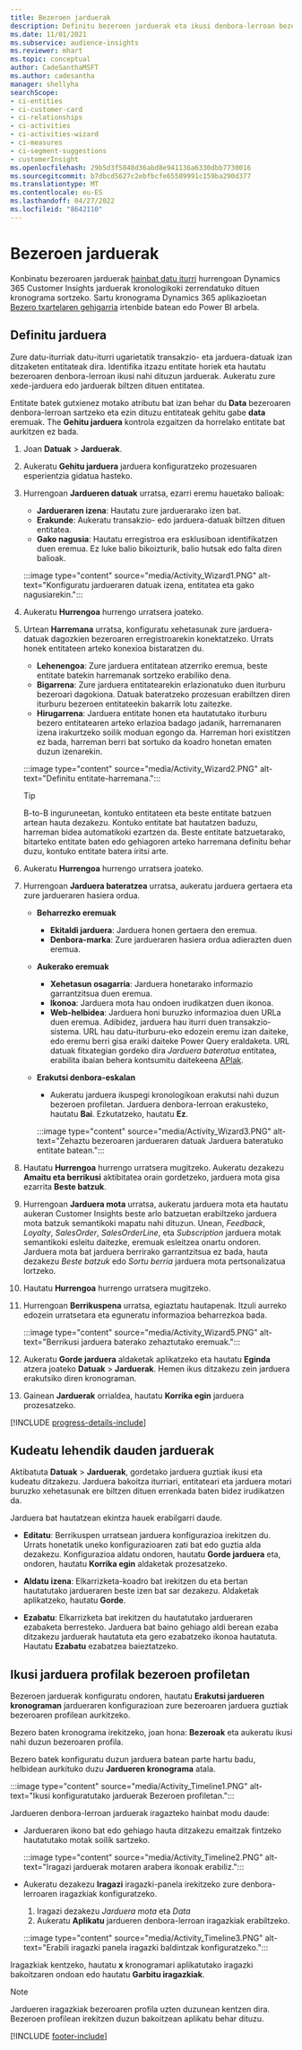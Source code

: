 ```yaml
---
title: Bezeroen jarduerak
description: Definitu bezeroen jarduerak eta ikusi denbora-lerroan bezeroen profiletan.
ms.date: 11/01/2021
ms.subservice: audience-insights
ms.reviewer: mhart
ms.topic: conceptual
author: CadeSanthaMSFT
ms.author: cadesantha
manager: shellyha
searchScope:
- ci-entities
- ci-customer-card
- ci-relationships
- ci-activities
- ci-activities-wizard
- ci-measures
- ci-segment-suggestions
- customerInsight
ms.openlocfilehash: 29b5d3f5848d36abd8e941136a6330dbb7730016
ms.sourcegitcommit: b7dbcd5627c2ebfbcfe65589991c159ba290d377
ms.translationtype: MT
ms.contentlocale: eu-ES
ms.lasthandoff: 04/27/2022
ms.locfileid: "8642110"
---
```

# <a name="customer-activities"></a>Bezeroen jarduerak

Konbinatu bezeroaren jarduerak [hainbat datu iturri](data-sources.md) hurrengoan Dynamics 365 Customer Insights jarduerak kronologikoki zerrendatuko dituen kronograma sortzeko. Sartu kronograma Dynamics 365 aplikazioetan [Bezero txartelaren gehigarria](customer-card-add-in.md) irtenbide batean edo Power BI arbela.

## <a name="define-an-activity"></a>Definitu jarduera

Zure datu-iturriak datu-iturri ugarietatik transakzio- eta jarduera-datuak izan ditzaketen entitateak dira. Identifika itzazu entitate horiek eta hautatu bezeroaren denbora-lerroan ikusi nahi dituzun jarduerak. Aukeratu zure xede-jarduera edo jarduerak biltzen dituen entitatea.

Entitate batek gutxienez motako atributu bat izan behar du **Data** bezeroaren denbora-lerroan sartzeko eta ezin dituzu entitateak gehitu gabe **data** eremuak. The **Gehitu jarduera** kontrola ezgaitzen da horrelako entitate bat aurkitzen ez bada.

1. Joan **Datuak** > **Jarduerak**.

1. Aukeratu **Gehitu jarduera** jarduera konfiguratzeko prozesuaren esperientzia gidatua hasteko.

1. Hurrengoan **Jardueren datuak** urratsa, ezarri eremu hauetako balioak:

   - **Jardueraren izena**: Hautatu zure jarduerarako izen bat.
   - **Erakunde**: Aukeratu transakzio- edo jarduera-datuak biltzen dituen entitatea.
   - **Gako nagusia**: Hautatu erregistroa era esklusiboan identifikatzen duen eremua. Ez luke balio bikoizturik, balio hutsak edo falta diren balioak.

   :::image type="content" source="media/Activity_Wizard1.PNG" alt-text="Konfiguratu jardueraren datuak izena, entitatea eta gako nagusiarekin.":::

1. Aukeratu **Hurrengoa** hurrengo urratsera joateko.

1. Urtean **Harremana** urratsa, konfiguratu xehetasunak zure jarduera-datuak dagozkien bezeroaren erregistroarekin konektatzeko. Urrats honek entitateen arteko konexioa bistaratzen du.  

   - **Lehenengoa**: Zure jarduera entitatean atzerriko eremua, beste entitate batekin harremanak sortzeko erabiliko dena.
   - **Bigarrena**: Zure jarduera entitatearekin erlazionatuko duen iturburu bezeroari dagokiona. Datuak bateratzeko prozesuan erabiltzen diren iturburu bezeroen entitateekin bakarrik lotu zaitezke.
   - **Hirugarrena**: Jarduera entitate honen eta hautatutako iturburu bezero entitatearen arteko erlazioa badago jadanik, harremanaren izena irakurtzeko soilik moduan egongo da. Harreman hori existitzen ez bada, harreman berri bat sortuko da koadro honetan ematen duzun izenarekin.

   :::image type="content" source="media/Activity_Wizard2.PNG" alt-text="Definitu entitate-harremana.":::

   > [!TIP]
   > B-to-B inguruneetan, kontuko entitateen eta beste entitate batzuen artean hauta dezakezu. Kontuko entitate bat hautatzen baduzu, harreman bidea automatikoki ezartzen da. Beste entitate batzuetarako, bitarteko entitate baten edo gehiagoren arteko harremana definitu behar duzu, kontuko entitate batera iritsi arte.

1. Aukeratu **Hurrengoa** hurrengo urratsera joateko. 

1. Hurrengoan **Jarduera bateratzea** urratsa, aukeratu jarduera gertaera eta zure jardueraren hasiera ordua. 
   - **Beharrezko eremuak**
      - **Ekitaldi jarduera**: Jarduera honen gertaera den eremua.
      - **Denbora-marka**: Zure jardueraren hasiera ordua adierazten duen eremua.

   - **Aukerako eremuak**
      - **Xehetasun osagarria**: Jarduera honetarako informazio garrantzitsua duen eremua.
      - **Ikonoa**: Jarduera mota hau ondoen irudikatzen duen ikonoa.
      - **Web-helbidea**: Jarduera honi buruzko informazioa duen URLa duen eremua. Adibidez, jarduera hau iturri duen transakzio-sistema. URL hau datu-iturburu-eko edozein eremu izan daiteke, edo eremu berri gisa eraiki daiteke Power Query eraldaketa. URL datuak fitxategian gordeko dira *Jarduera bateratua* entitatea, erabilita ibaian behera kontsumitu daitekeena [APIak](apis.md).

   - **Erakutsi denbora-eskalan**
      - Aukeratu jarduera ikuspegi kronologikoan erakutsi nahi duzun bezeroen profiletan. Jarduera denbora-lerroan erakusteko, hautatu **Bai**. Ezkutatzeko, hautatu **Ez**.

      :::image type="content" source="media/Activity_Wizard3.PNG" alt-text="Zehaztu bezeroaren jardueraren datuak Jarduera bateratuko entitate batean.":::

1. Hautatu **Hurrengoa** hurrengo urratsera mugitzeko. Aukeratu dezakezu **Amaitu eta berrikusi** aktibitatea orain gordetzeko, jarduera mota gisa ezarrita **Beste batzuk**. 

1. Hurrengoan **Jarduera mota** urratsa, aukeratu jarduera mota eta hautatu aukeran Customer Insights beste arlo batzuetan erabiltzeko jarduera mota batzuk semantikoki mapatu nahi dituzun. Unean, *Feedback*, *Loyalty*, *SalesOrder*, *SalesOrderLine*, eta *Subscription* jarduera motak semantikoki esleitu daitezke, eremuak esleitzea onartu ondoren. Jarduera mota bat jarduera berrirako garrantzitsua ez bada, hauta dezakezu *Beste batzuk* edo *Sortu berria* jarduera mota pertsonalizatua lortzeko.

1. Hautatu **Hurrengoa** hurrengo urratsera mugitzeko. 

1. Hurrengoan **Berrikuspena** urratsa, egiaztatu hautapenak. Itzuli aurreko edozein urratsetara eta eguneratu informazioa beharrezkoa bada.

   :::image type="content" source="media/Activity_Wizard5.PNG" alt-text="Berrikusi jarduera baterako zehaztutako eremuak.":::
   
1. Aukeratu **Gorde jarduera** aldaketak aplikatzeko eta hautatu **Eginda** atzera joateko **Datuak** > **Jarduerak**. Hemen ikus ditzakezu zein jarduera erakutsiko diren kronograman. 

1. Gainean **Jarduerak** orrialdea, hautatu **Korrika egin** jarduera prozesatzeko. 

[!INCLUDE [progress-details-include](includes/progress-details-pane.md)]

## <a name="manage-existing-activities"></a>Kudeatu lehendik dauden jarduerak

Aktibatuta **Datuak** > **Jarduerak**, gordetako jarduera guztiak ikusi eta kudeatu ditzakezu. Jarduera bakoitza iturriari, entitateari eta jarduera motari buruzko xehetasunak ere biltzen dituen errenkada baten bidez irudikatzen da.

Jarduera bat hautatzean ekintza hauek erabilgarri daude. 

- **Editatu**: Berrikuspen urratsean jarduera konfigurazioa irekitzen du. Urrats honetatik uneko konfigurazioaren zati bat edo guztia alda dezakezu. Konfigurazioa aldatu ondoren, hautatu **Gorde jarduera** eta, ondoren, hautatu **Korrika egin** aldaketak prozesatzeko.

- **Aldatu izena**: Elkarrizketa-koadro bat irekitzen du eta bertan hautatutako jardueraren beste izen bat sar dezakezu. Aldaketak aplikatzeko, hautatu **Gorde**.

- **Ezabatu**: Elkarrizketa bat irekitzen du hautatutako jardueraren ezabaketa berresteko. Jarduera bat baino gehiago aldi berean ezaba ditzakezu jarduerak hautatuta eta gero ezabatzeko ikonoa hautatuta. Hautatu **Ezabatu** ezabatzea baieztatzeko.

## <a name="view-activity-timelines-on-customer-profiles"></a>Ikusi jarduera profilak bezeroen profiletan

Bezeroen jarduerak konfiguratu ondoren, hautatu **Erakutsi jardueren kronograman** jardueraren konfigurazioan zure bezeroaren jarduera guztiak bezeroaren profilean aurkitzeko.

Bezero baten kronograma irekitzeko, joan hona: **Bezeroak** eta aukeratu ikusi nahi duzun bezeroaren profila.

Bezero batek konfiguratu duzun jarduera batean parte hartu badu, helbidean aurkituko duzu **Jardueren kronograma** atala.

:::image type="content" source="media/Activity_Timeline1.PNG" alt-text="Ikusi konfiguratutako jarduerak Bezeroen profiletan.":::

Jardueren denbora-lerroan jarduerak iragazteko hainbat modu daude:

- Jardueraren ikono bat edo gehiago hauta ditzakezu emaitzak fintzeko hautatutako motak soilik sartzeko.

  :::image type="content" source="media/Activity_Timeline2.PNG" alt-text="Iragazi jarduerak motaren arabera ikonoak erabiliz.":::

- Aukeratu dezakezu **Iragazi** iragazki-panela irekitzeko zure denbora-lerroaren iragazkiak konfiguratzeko.

   1. Iragazi dezakezu *Jarduera mota* eta *Data*
   1. Aukeratu **Aplikatu** jardueren denbora-lerroan iragazkiak erabiltzeko.

   :::image type="content" source="media/Activity_Timeline3.PNG" alt-text="Erabili iragazki panela iragazki baldintzak konfiguratzeko.":::

Iragazkiak kentzeko, hautatu **x** kronogramari aplikatutako iragazki bakoitzaren ondoan edo hautatu **Garbitu iragazkiak**.


> [!NOTE]
> Jardueren iragazkiak bezeroaren profila uzten duzunean kentzen dira. Bezeroen profilean irekitzen duzun bakoitzean aplikatu behar dituzu.

[!INCLUDE [footer-include](includes/footer-banner.md)]
